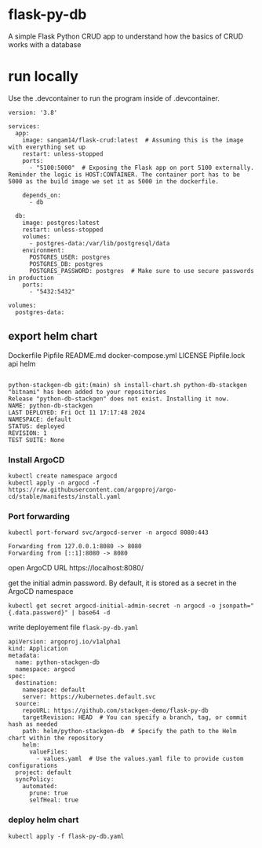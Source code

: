 # flask-py-db
A simple Flask Python CRUD app to understand how the basics of CRUD works with a database



# run locally 

Use the .devcontainer to run the program inside of .devcontainer.

```
version: '3.8'

services:
  app:
    image: sangam14/flask-crud:latest  # Assuming this is the image with everything set up
    restart: unless-stopped
    ports:
      - "5100:5000"  # Exposing the Flask app on port 5100 externally. Reminder the logic is HOST:CONTAINER. The container port has to be 5000 as the build image we set it as 5000 in the dockerfile.

    depends_on:
      - db

  db:
    image: postgres:latest
    restart: unless-stopped
    volumes:
      - postgres-data:/var/lib/postgresql/data
    environment:
      POSTGRES_USER: postgres
      POSTGRES_DB: postgres
      POSTGRES_PASSWORD: postgres  # Make sure to use secure passwords in production
    ports:
      - "5432:5432"

volumes:
  postgres-data:

```
## export helm chart 

Dockerfile         Pipfile            README.md          docker-compose.yml
LICENSE            Pipfile.lock       api                helm


```

python-stackgen-db git:(main) sh install-chart.sh python-db-stackgen
"bitnami" has been added to your repositories
Release "python-db-stackgen" does not exist. Installing it now.
NAME: python-db-stackgen
LAST DEPLOYED: Fri Oct 11 17:17:48 2024
NAMESPACE: default
STATUS: deployed
REVISION: 1
TEST SUITE: None
```



### Install ArgoCD 

```
kubectl create namespace argocd
kubectl apply -n argocd -f https://raw.githubusercontent.com/argoproj/argo-cd/stable/manifests/install.yaml

```
### Port forwarding 

```
kubectl port-forward svc/argocd-server -n argocd 8080:443

Forwarding from 127.0.0.1:8080 -> 8080
Forwarding from [::1]:8080 -> 8080

```

open ArgoCD URL 
https://localhost:8080/



get the initial admin password. By default, it is stored as a secret in the ArgoCD namespace

```
kubectl get secret argocd-initial-admin-secret -n argocd -o jsonpath="{.data.password}" | base64 -d
```

write deployement file ```flask-py-db.yaml``` 

```
apiVersion: argoproj.io/v1alpha1
kind: Application
metadata:
  name: python-stackgen-db
  namespace: argocd
spec:
  destination:
    namespace: default
    server: https://kubernetes.default.svc
  source:
    repoURL: https://github.com/stackgen-demo/flask-py-db
    targetRevision: HEAD  # You can specify a branch, tag, or commit hash as needed
    path: helm/python-stackgen-db  # Specify the path to the Helm chart within the repository
    helm:
      valueFiles:
        - values.yaml  # Use the values.yaml file to provide custom configurations
  project: default
  syncPolicy:
    automated:
      prune: true
      selfHeal: true

```

### deploy helm chart 

```
kubectl apply -f flask-py-db.yaml 
```


